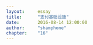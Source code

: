 ```yaml
---
layout:     essay
title:      "支付基础设施"
date:       2016-08-14 12:00:00
author:     "shamphone"
chapter:	"16"
---
```

